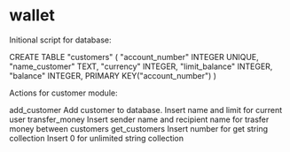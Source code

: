# wallet

Initional script for database:

CREATE TABLE "customers" (
	"account_number"	INTEGER UNIQUE,
	"name_customer"	TEXT,
	"currency"	INTEGER,
	"limit_balance"	INTEGER,
	"balance"	INTEGER,
	PRIMARY KEY("account_number")
)

Actions for customer module:

add_customer    Add customer to database. Insert name and limit for
                current user
transfer_money  Insert sender name and recipient name for trasfer
                money between customers
get_customers   Insert number for get string collection
                Insert 0 for unlimited string collection

